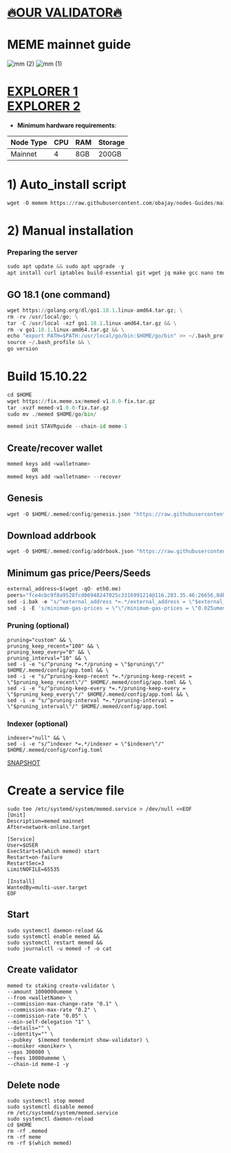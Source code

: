 [🔥OUR VALIDATOR🔥](https://restake.app/meme/memevaloper1hjd7mxw0lvvu6vqkcpglte2f4u8gy4r5lkxqcs)
=

# MEME mainnet guide
![mm (2)](https://user-images.githubusercontent.com/44331529/180606614-565409bd-fa7e-4e50-990d-b2e47614d172.png)
![mm (1)](https://user-images.githubusercontent.com/44331529/180606616-069f9ce4-ffc4-4c0b-ac08-19e168054991.png)

[EXPLORER 1](https://explorer.stavr.tech/Meme/staking) \
[EXPLORER 2](https://ping.pub/meme/staking)
=
- **Minimum hardware requirements**:

| Node Type |CPU | RAM  | Storage  | 
|-----------|----|------|----------|
| Mainnet   |   4| 8GB  | 200GB    |

# 1) Auto_install script
```python
wget -O memem https://raw.githubusercontent.com/obajay/nodes-Guides/main/Projects/Meme/memem && chmod +x memem && ./memem
```

# 2) Manual installation

### Preparing the server
```python
sudo apt update && sudo apt upgrade -y
apt install curl iptables build-essential git wget jq make gcc nano tmux htop nvme-cli pkg-config libssl-dev libleveldb-dev tar clang bsdmainutils ncdu unzip libleveldb-dev -y
```

## GO 18.1 (one command)
```python
wget https://golang.org/dl/go1.18.1.linux-amd64.tar.gz; \
rm -rv /usr/local/go; \
tar -C /usr/local -xzf go1.18.1.linux-amd64.tar.gz && \
rm -v go1.18.1.linux-amd64.tar.gz && \
echo "export PATH=$PATH:/usr/local/go/bin:$HOME/go/bin" >> ~/.bash_profile && \
source ~/.bash_profile && \
go version
```
# Build 15.10.22
```python
cd $HOME
wget https://fix.meme.sx/memed-v1.0.0-fix.tar.gz
tar -xvzf memed-v1.0.0-fix.tar.gz
sudo mv ./memed $HOME/go/bin/

```
```python
memed init STAVRguide --chain-id meme-1
```

## Create/recover wallet
```python
memed keys add <walletname>
        OR
memed keys add <walletname> --recover
```
## Genesis
```python
wget -O $HOME/.memed/config/genesis.json "https://raw.githubusercontent.com/memecosmos/mainnet/main/meme-1/genesis.json"
```
## Download addrbook
```python
wget -O $HOME/.memed/config/addrbook.json "https://raw.githubusercontent.com/obajay/nodes-Guides/main/Projects/Meme/addrbook.json"
```

## Minimum gas price/Peers/Seeds
```python
external_address=$(wget -qO- eth0.me)
peers="fce4cbc9f8a9528fcd06948247025c3316991214@116.203.35.46:26656,8db6d048af7c3cbbded64a13e107deac0ecd4e0b@157.230.58.197:26656,0bff1a09a775f3f48125e2608e5425d9916be9ec@157.230.58.200:26656,f51b8d710dd6a556694a5bd414c0e21753027b95@188.166.97.38:26656,7f8d0d370ea72608fa74d0b6698a7979ab510449@188.166.104.46:26656,bbce4f689582db49d7a93cb2baf94d95aa72f43b@137.184.13.23:26656,81ca4565e35d3c3f9cf6cf6d8d1fe7e6c4a2e490@207.148.2.119:26656,1e2a4e7c513d1ba267fe2e689d4dfe6d6105f644@155.138.255.208:26656"
sed -i.bak -e "s/^external_address *=.*/external_address = \"$external_address:26656\"/; s/^persistent_peers *=.*/persistent_peers = \"$peers\"/" $HOME/.memed/config/config.toml
sed -i -E 's/minimum-gas-prices = \"\"/minimum-gas-prices = \"0.025umeme\"/g' ~/.memed/config/app.toml
```
### Pruning (optional)

    pruning="custom" && \
    pruning_keep_recent="100" && \
    pruning_keep_every="0" && \
    pruning_interval="10" && \
    sed -i -e "s/^pruning *=.*/pruning = \"$pruning\"/" $HOME/.memed/config/app.toml && \
    sed -i -e "s/^pruning-keep-recent *=.*/pruning-keep-recent = \"$pruning_keep_recent\"/" $HOME/.memed/config/app.toml && \
    sed -i -e "s/^pruning-keep-every *=.*/pruning-keep-every = \"$pruning_keep_every\"/" $HOME/.memed/config/app.toml && \
    sed -i -e "s/^pruning-interval *=.*/pruning-interval = \"$pruning_interval\"/" $HOME/.memed/config/app.toml

### Indexer (optional)

    indexer="null" && \
    sed -i -e "s/^indexer *=.*/indexer = \"$indexer\"/" $HOME/.memed/config/config.toml

[SNAPSHOT](https://polkachu.com/tendermint_snapshots/meme)


# Create a service file

    sudo tee /etc/systemd/system/memed.service > /dev/null <<EOF
    [Unit]
    Description=memed mainnet
    After=network-online.target

    [Service]
    User=$USER
    ExecStart=$(which memed) start
    Restart=on-failure
    RestartSec=3
    LimitNOFILE=65535

    [Install]
    WantedBy=multi-user.target
    EOF

## Start

    sudo systemctl daemon-reload &&
    sudo systemctl enable memed &&
    sudo systemctl restart memed &&
    sudo journalctl -u memed -f -o cat

## Create validator


    memed tx staking create-validator \
    --amount 1000000umeme \
    --from <walletName> \
    --commission-max-change-rate "0.1" \
    --commission-max-rate "0.2" \
    --commission-rate "0.05" \
    --min-self-delegation "1" \
    --details="" \
    --identity="" \
    --pubkey  $(memed tendermint show-validator) \
    --moniker <moniker> \
    --gas 300000 \
    --fees 10000umeme \
    --chain-id meme-1 -y


## Delete node
    sudo systemctl stop memed
    sudo systemctl disable memed
    rm /etc/systemd/system/memed.service
    sudo systemctl daemon-reload
    cd $HOME
    rm -rf .memed
    rm -rf meme
    rm -rf $(which memed)

